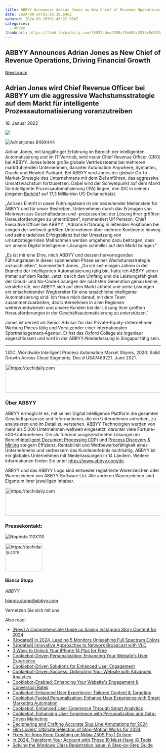 ```yaml
---
title: ABBYY Announces Adrian Jones as New Chief of Revenue Operations, Driving Financial Growth
date: 2024-09-24T01:10:38.640Z
updated: 2024-09-28T01:45:22.956Z
categories:
  - abbyy
thumbnail: https://thmb.techidaily.com/f0922cdea4398af9eb93c3915c9d932ac3a495368c2166a8e69e3bccbb692700.jpg
---
```


## ABBYY Announces Adrian Jones as New Chief of Revenue Operations, Driving Financial Growth

[Newsroom](https://tools.techidaily.com/abbyy/products/)

## Adrian Jones wird Chief Revenue Officer bei ABBYY um die aggressive Wachstumsstrategie auf dem Markt für intelligente Prozessautomatisierung voranzutreiben

18\. Januar 2022

![](https://content.abbyy.com/-/media/project/abbyy/abbyy/branchtemplates/shutterstock_1272462163_1296-x-729.jpg?h=729&iar=0&w=1296)

![Adrianjones 848X444](https://static2.abbyy.com/abbyycommedia/35091/adrianjones-848x444.jpg) 

Adrian Jones, mit langjähriger Erfahrung im Bereich der intelligenten Automatisierung und im IT-Vertrieb, wird neuer Chief Revenue Officer (CRO) bei ABBYY. Jones leitete große globale Vertriebsteams bei mehreren marktführenden Unternehmen, darunter Automation Anywhere, Symantec, Oracle und Hewlett Packard. Bei ABBYY wird Jones die globale Go-to-Market-Strategie des Unternehmens mit dem Ziel anführen, das aggressive Umsatzwachstum fortzusetzen. Dabei wird der Schwerpunkt auf dem Markt für intelligente Prozessautomatisierung (IPA) liegen, den IDC in seinem jüngsten [Bericht](https://www.idc.com/getdoc.jsp?containerId=US47469221)1 auf 17,3 Milliarden US-Dollar schätzt.

„Adrians Eintritt in unser Führungsteam ist ein bedeutender Meilenstein für ABBYY und für unser Bestreben, Unternehmen durch das Erzeugen von Mehrwert aus Geschäftsdaten und -prozessen bei der Lösung ihrer größten Herausforderungen zu unterstützen", kommentiert Ulf Persson, Chief Executive Officer bei ABBYY. „Adrians Erfahrung in leitenden Positionen bei einigen der weltweit größten Unternehmen über mehrere Kontinente hinweg und seine tadellose Erfolgsbilanz bei der Umsetzung von umsatzsteigernden Maßnahmen werden umgehend dazu beitragen, dass wir unsere Digital Intelligence-Lösungen schneller auf den Markt bringen."

„Es ist mir eine Ehre, mich ABBYY und dessen hervorragenden Führungsteam in dieser spannenden Phase seiner Wachstumsstrategie anzuschließen", kommentiert Jones. „Da ich seit einigen Jahren in der Branche der intelligenten Automatisierung tätig bin, hatte ich ABBYY schon immer auf dem Radar. Jetzt, da ich den Umfang und die Leistungsfähigkeit der Cloud- und No-Code-Lösungen der nächsten Generation genau kenne, verstehe ich, wie ABBYY sich auf dem Markt abhebt und seine Lösungen ein entscheidender Wegbereiter für eine tatsächliche intelligente Automatisierung sind. Ich freue mich darauf, mit dem Team zusammenzuarbeiten, das Unternehmen in allen Regionen weiterzuentwickeln und unsere Kunden bei der Lösung ihrer größten Herausforderungen in der Geschäftsautomatisierung zu unterstützen."

Jones ist derzeit als Senior Advisor für das Private-Equity-Unternehmen Warburg Pincus tätig und Vorsitzender einer internationalen Sportmanagement-Agentur. Er hat das Oxford College als Ingenieur abgeschlossen und wird in der ABBYY-Niederlassung in Singapur tätig sein.

---

1 IDC, Worldwide Intelligent Process Automation Market Shares, 2020: Solid Growth Across Cloud Segments, Doc # US47469221, June 2021.

<!-- affiliate ads begin -->
<a href="https://appsumo.8odi.net/c/5597632/2049388/7443" target="_top" id="2049388">
  <img src="//a.impactradius-go.com/display-ad/7443-2049388" border="0" alt="https://techidaily.com" width="728" height="90"/>
</a>
<img height="0" width="0" src="https://appsumo.8odi.net/i/5597632/2049388/7443" style="position:absolute;visibility:hidden;" border="0" />
<!-- affiliate ads end -->

### Über ABBYY

ABBYY ermöglicht es, mit seiner Digital Intelligence Plattform die gesamten Geschäftsprozesse und Informationen, die ein Unternehmen antreiben, zu analysieren und im Detail zu verstehen. ABBYY-Technologien werden von mehr als 5.000 Unternehmen weltweit eingesetzt, darunter viele Fortune-500-Unternehmen. Die als führend ausgezeichneten Lösungen im Bereich[Intelligent Document Processing (IDP)](https://tools.techidaily.com/abbyy/products/) und [Process Discovery & Mining](https://tools.techidaily.com/abbyy/products/) steigern Effizienz, Rentabilität und Wettbewerbsfähigkeit eines Unternehmens und verbessern das Kundenerlebnis nachhaltig. ABBYY ist ein globales Unternehmen mit Niederlassungen in 14 Ländern. Weitere Informationen finden Sie unter <https://www.abbyy.com/de>.

ABBYY und das ABBYY Logo sind entweder registrierte Warenzeichen oder Warenzeichen von ABBYY Software Ltd. Alle anderen Warenzeichen sind Eigentum ihrer jeweiligen Inhaber.

<!-- affiliate ads begin -->
<a href="https://aligracehair.sjv.io/c/5597632/1975841/19272" target="_top" id="1975841">
  <img src="//a.impactradius-go.com/display-ad/19272-1975841" border="0" alt="https://techidaily.com" width="728" height="90"/>
</a>
<img height="0" width="0" src="https://aligracehair.sjv.io/i/5597632/1975841/19272" style="position:absolute;visibility:hidden;" border="0" />
<!-- affiliate ads end -->

### Pressekontakt:

![Nophoto 110X110](https://static4.abbyy.com/abbyycommedia/34370/nophoto-110x110.png)

<!-- affiliate ads begin -->
<a href="https://bluetties.sjv.io/c/5597632/2141688/17094" target="_top" id="2141688">
  <img src="//a.impactradius-go.com/display-ad/17094-2141688" border="0" alt="https://techidaily.com" width="120" height="90"/>
</a>
<img height="0" width="0" src="https://bluetties.sjv.io/i/5597632/2141688/17094" style="position:absolute;visibility:hidden;" border="0" />
<!-- affiliate ads end -->

#### Bianca Stupp

_ABBYY_

[bianca.stupp@abbyy.com](https://tools.techidaily.com/abbyy/products/)

Vernetzen Sie sich mit uns

<ins class="adsbygoogle"
     style="display:block"
     data-ad-format="autorelaxed"
     data-ad-client="ca-pub-7571918770474297"
     data-ad-slot="1223367746"></ins>

<ins class="adsbygoogle"
     style="display:block"
     data-ad-client="ca-pub-7571918770474297"
     data-ad-slot="8358498916"
     data-ad-format="auto"
     data-full-width-responsive="true"></ins>

<span class="atpl-alsoreadstyle">Also read:</span>
<div><ul>
<li><a href="https://instagram-video-recordings.techidaily.com/new-a-comprehensible-guide-on-saving-instagram-story-content-for-2024/"><u>[New] A Comprehensible Guide on Saving Instagram Story Content for 2024</u></a></li>
<li><a href="https://fox-friendly.techidaily.com/updated-in-2024-leading-5-monitors-unleashing-full-spectrum-colors/"><u>[Updated] In 2024, Leading 5 Monitors Unleashing Full Spectrum Colors</u></a></li>
<li><a href="https://some-techniques.techidaily.com/updated-innovative-approaches-to-network-broadcast-with-vlc/"><u>[Updated] Innovative Approaches to Network Broadcast with VLC</u></a></li>
<li><a href="https://sim-unlock.techidaily.com/3-ways-to-unlock-your-iphone-14-plus-for-free-by-drfone-ios/"><u>3 Ways to Unlock Your iPhone 14 Plus for Free</u></a></li>
<li><a href="https://solve-info.techidaily.com/cookiebot-driven-personalization-enhancing-your-websites-user-experience/"><u>Cookiebot-Driven Personalization: Enhancing Your Website's User Experience</u></a></li>
<li><a href="https://solve-info.techidaily.com/cookiebot-driven-solutions-for-enhanced-user-engagement/"><u>Cookiebot-Driven Solutions for Enhanced User Engagement</u></a></li>
<li><a href="https://solve-info.techidaily.com/cookiebot-driven-success-optimizing-your-website-with-advanced-analytics/"><u>Cookiebot-Driven Success: Optimizing Your Website with Advanced Analytics</u></a></li>
<li><a href="https://solve-info.techidaily.com/cookiebot-enabled-enhancing-your-websites-engagement-and-conversion-rates/"><u>Cookiebot-Enabled: Enhancing Your Website's Engagement & Conversion Rates</u></a></li>
<li><a href="https://solve-info.techidaily.com/cookiebot-enhanced-user-experience-tailored-content-and-targeting/"><u>Cookiebot-Enhanced User Experience: Tailored Content & Targeting</u></a></li>
<li><a href="https://solve-info.techidaily.com/cookiebot-fueled-personalization-enhance-user-experience-with-smart-marketing-automation/"><u>Cookiebot-Fueled Personalization: Enhance User Experience with Smart Marketing Automation</u></a></li>
<li><a href="https://solve-info.techidaily.com/cookiebot-enhanced-user-experience-through-smart-analytics/"><u>Cookiebot: Enhanced User Experience Through Smart Analytics</u></a></li>
<li><a href="https://solve-info.techidaily.com/cookiebot-enhancing-user-experience-with-personalization-and-data-driven-marketing/"><u>Cookiebot: Enhancing User Experience with Personalization and Data-Driven Marketing</u></a></li>
<li><a href="https://fox-friendly.techidaily.com/deciphering-and-crafting-accurate-slug-line-annotations-for-2024/"><u>Deciphering and Crafting Accurate Slug Line Annotations for 2024</u></a></li>
<li><a href="https://some-knowledge.techidaily.com/film-lovers-ultimate-selection-of-stop-motion-works-for-2024/"><u>Film Lovers' Ultimate Selection of Stop-Motion Works for 2024</u></a></li>
<li><a href="https://howto.techidaily.com/fixes-for-apps-keep-crashing-on-nubia-z50s-pro-drfone-by-drfone-fix-android-problems-fix-android-problems/"><u>Fixes for Apps Keep Crashing on Nubia Z50S Pro | Dr.fone</u></a></li>
<li><a href="https://instagram-video-files.techidaily.com/in-2024-transform-your-account-with-these-10-must-have-ig-tools/"><u>In 2024, Transform Your Account with These 10 Must-Have IG Tools</u></a></li>
<li><a href="https://win-forum.techidaily.com/solving-the-windows-class-registration-issue-a-step-by-step-guide/"><u>Solving the Windows Class Registration Issue: A Step-by-Step Guide</u></a></li>
</ul></div>

